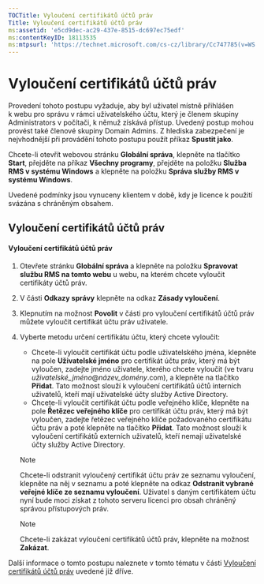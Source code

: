 ```yaml
---
TOCTitle: Vyloučení certifikátů účtů práv
Title: Vyloučení certifikátů účtů práv
ms:assetid: 'e5cd9dec-ac29-437e-8515-dc697ec75edf'
ms:contentKeyID: 18113535
ms:mtpsurl: 'https://technet.microsoft.com/cs-cz/library/Cc747785(v=WS.10)'
---
```


Vyloučení certifikátů účtů práv
===============================

Provedení tohoto postupu vyžaduje, aby byl uživatel místně přihlášen k webu pro správu v rámci uživatelského účtu, který je členem skupiny Administrators v počítači, k němuž získává přístup. Uvedený postup mohou provést také členové skupiny Domain Admins. Z hlediska zabezpečení je nejvhodnější při provádění tohoto postupu použít příkaz **Spustit jako**.

Chcete-li otevřít webovou stránku **Globální správa**, klepněte na tlačítko **Start**, přejděte na příkaz **Všechny programy**, přejděte na položku **Služba RMS v systému Windows** a klepněte na položku **Správa služby RMS v systému Windows**.

Uvedené podmínky jsou vynuceny klientem v době, kdy je licence k použití svázána s chráněným obsahem.

Vyloučení certifikátů účtů práv
-------------------------------

#### Vyloučení certifikátů účtů práv

1.  Otevřete stránku **Globální správa** a klepněte na položku **Spravovat službu RMS na tomto webu** u webu, na kterém chcete vyloučit certifikáty účtů práv.

2.  V části **Odkazy správy** klepněte na odkaz **Zásady vyloučení**.

3.  Klepnutím na možnost **Povolit** v části pro vyloučení certifikátů účtů práv můžete vyloučit certifikát účtu práv uživatele.

4.  Vyberte metodu určení certifikátu účtu, který chcete vyloučit:

    -   Chcete-li vyloučit certifikát účtu podle uživatelského jména, klepněte na pole **Uživatelské jméno** pro certifikát účtu práv, který má být vyloučen, zadejte jméno uživatele, kterého chcete vyloučit (ve tvaru *uživatelské\_jméno*@*název\_domény*.com), a klepněte na tlačítko **Přidat**. Tato možnost slouží k vyloučení certifikátů účtů interních uživatelů, kteří mají uživatelské účty služby Active Directory.
    -   Chcete-li vyloučit certifikát účtu podle veřejného klíče, klepněte na pole **Řetězec veřejného klíče** pro certifikát účtu práv, který má být vyloučen, zadejte řetězec veřejného klíče požadovaného certifikátu účtu práv a poté klepněte na tlačítko **Přidat**. Tato možnost slouží k vyloučení certifikátů externích uživatelů, kteří nemají uživatelské účty služby Active Directory.

    > [!NOTE]
    > Chcete-li odstranit vyloučený certifikát účtu práv ze seznamu vyloučení, klepněte na něj v seznamu a poté klepněte na odkaz **Odstranit vybrané veřejné klíče ze seznamu vyloučení**. Uživatel s daným certifikátem účtu nyní bude moci získat z tohoto serveru licenci pro obsah chráněný správou přístupových práv. 

    > [!NOTE]
    > Chcete-li zakázat vyloučení certifikátů účtů práv, klepněte na možnost **Zakázat**. 

Další informace o tomto postupu naleznete v tomto tématu v části [Vyloučení certifikátů účtů práv](https://technet.microsoft.com/cba5e901-942c-4d06-9865-e6c4648c95e6) uvedené již dříve.

